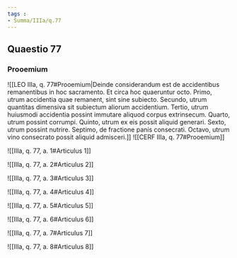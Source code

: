```yaml
---
tags : 
- Summa/IIIa/q.77
---
```


## Quaestio 77

### Prooemium

![[LEO IIIa, q. 77#Prooemium|Deinde considerandum est de accidentibus remanentibus in hoc sacramento. Et circa hoc quaeruntur octo. Primo, utrum accidentia quae remanent, sint sine subiecto. Secundo, utrum quantitas dimensiva sit subiectum aliorum accidentium. Tertio, utrum huiusmodi accidentia possint immutare aliquod corpus extrinsecum. Quarto, utrum possint corrumpi. Quinto, utrum ex eis possit aliquid generari. Sexto, utrum possint nutrire. Septimo, de fractione panis consecrati. Octavo, utrum vino consecrato possit aliquid admisceri.]]
![[CERF IIIa, q. 77#Prooemium]]

![[IIIa, q. 77, a. 1#Articulus 1]]

![[IIIa, q. 77, a. 2#Articulus 2]]

![[IIIa, q. 77, a. 3#Articulus 3]]

![[IIIa, q. 77, a. 4#Articulus 4]]

![[IIIa, q. 77, a. 5#Articulus 5]]

![[IIIa, q. 77, a. 6#Articulus 6]]

![[IIIa, q. 77, a. 7#Articulus 7]]

![[IIIa, q. 77, a. 8#Articulus 8]]

